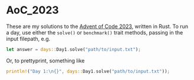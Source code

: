 # AoC_2023

These are my solutions to the [Advent of Code 2023](https://adventofcode.com/2023), written in Rust. To run a day, use either the `solve()` or `benchmark()` trait methods, passing in the input filepath, e.g.

```rust
let answer = days::Day1.solve("path/to/input.txt");
```

Or, to prettyprint, something like

```rust
println!("Day 1:\n{}", days::Day1.solve("path/to/input.txt"));
```
